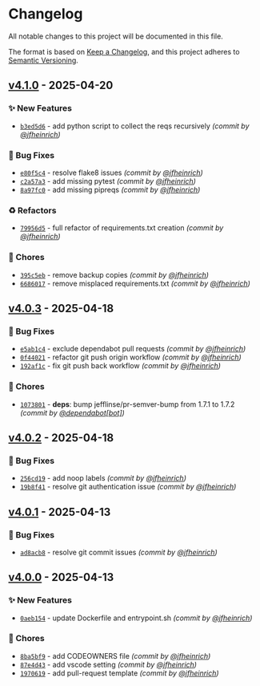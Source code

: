 # Changelog
All notable changes to this project will be documented in this file.

The format is based on [Keep a Changelog](https://keepachangelog.com/en/1.0.0/),
and this project adheres to [Semantic Versioning](https://semver.org/spec/v2.0.0.html).

## [v4.1.0] - 2025-04-20
### :sparkles: New Features
- [`b3ed5d6`](https://github.com/jfheinrich-eu/pipreqs-action/commit/b3ed5d68a20956258dadc8bd3f5264f06ec91e4d) - add python script to collect the reqs recursively *(commit by [@jfheinrich](https://github.com/jfheinrich))*

### :bug: Bug Fixes
- [`e80f5c4`](https://github.com/jfheinrich-eu/pipreqs-action/commit/e80f5c4e477de05c6ab30c40893f8a3739427ccf) - resolve flake8 issues *(commit by [@jfheinrich](https://github.com/jfheinrich))*
- [`c2a57a3`](https://github.com/jfheinrich-eu/pipreqs-action/commit/c2a57a3be76b7c95814a0ac3d46df52e992e7365) - add missing pytest *(commit by [@jfheinrich](https://github.com/jfheinrich))*
- [`8a97fc0`](https://github.com/jfheinrich-eu/pipreqs-action/commit/8a97fc0b4b1b53a736437d888639e4c0f350494c) - add missing pipreqs *(commit by [@jfheinrich](https://github.com/jfheinrich))*

### :recycle: Refactors
- [`79956d5`](https://github.com/jfheinrich-eu/pipreqs-action/commit/79956d55a52b8ebe7608bf857e2a69347a846578) - full refactor of requirements.txt creation *(commit by [@jfheinrich](https://github.com/jfheinrich))*

### :wrench: Chores
- [`395c5eb`](https://github.com/jfheinrich-eu/pipreqs-action/commit/395c5ebfde58d064140487de16d4c6a5d0633ee0) - remove backup copies *(commit by [@jfheinrich](https://github.com/jfheinrich))*
- [`6686017`](https://github.com/jfheinrich-eu/pipreqs-action/commit/66860179dba8bd81e1ccee15e855053daa690035) - remove misplaced requirements.txt *(commit by [@jfheinrich](https://github.com/jfheinrich))*


## [v4.0.3] - 2025-04-18
### :bug: Bug Fixes
- [`e5ab1c4`](https://github.com/jfheinrich-eu/pipreqs-action/commit/e5ab1c48cc499e64b2144280afa027b6dd020b27) - exclude dependabot pull requests *(commit by [@jfheinrich](https://github.com/jfheinrich))*
- [`0f44021`](https://github.com/jfheinrich-eu/pipreqs-action/commit/0f44021afbfe701d233b79b3e8f669db6060fb6c) - refactor git push origin workflow *(commit by [@jfheinrich](https://github.com/jfheinrich))*
- [`192af1c`](https://github.com/jfheinrich-eu/pipreqs-action/commit/192af1cf9cdd3007fe248fb01931ec1d345b179c) - fix git push back workflow *(commit by [@jfheinrich](https://github.com/jfheinrich))*

### :wrench: Chores
- [`1073801`](https://github.com/jfheinrich-eu/pipreqs-action/commit/1073801b820bf1fe0ad8684245fe425c2169a91f) - **deps**: bump jefflinse/pr-semver-bump from 1.7.1 to 1.7.2 *(commit by [@dependabot[bot]](https://github.com/apps/dependabot))*


## [v4.0.2] - 2025-04-18
### :bug: Bug Fixes
- [`256cd19`](https://github.com/jfheinrich-eu/pipreqs-action/commit/256cd19187ebf354b3cd194fe86443d034b075bf) - add noop labels *(commit by [@jfheinrich](https://github.com/jfheinrich))*
- [`19b8f41`](https://github.com/jfheinrich-eu/pipreqs-action/commit/19b8f414e1c9406fe7a29cf1594f3e2202a8e029) - resolve git authentication issue *(commit by [@jfheinrich](https://github.com/jfheinrich))*


## [v4.0.1] - 2025-04-13
### :bug: Bug Fixes
- [`ad8acb8`](https://github.com/jfheinrich-eu/pipreqs-action/commit/ad8acb87e2fbf43a13d72d3b8e7eb9c5600bb5c6) - resolve git commit issues *(commit by [@jfheinrich](https://github.com/jfheinrich))*


## [v4.0.0] - 2025-04-13
### :sparkles: New Features
- [`0aeb154`](https://github.com/jfheinrich-eu/pipreqs-action/commit/0aeb154551d7aaa630443a5eb509a7c2e51efeb5) - update Dockerfile and entrypoint.sh *(commit by [@jfheinrich](https://github.com/jfheinrich))*

### :wrench: Chores
- [`8ba5bf9`](https://github.com/jfheinrich-eu/pipreqs-action/commit/8ba5bf9f5e1f99c4ba23246ff0f30ba65ecde4d4) - add CODEOWNERS file *(commit by [@jfheinrich](https://github.com/jfheinrich))*
- [`87e4d43`](https://github.com/jfheinrich-eu/pipreqs-action/commit/87e4d431d7ead3ba3410003736b678a26873dbcd) - add vscode setting *(commit by [@jfheinrich](https://github.com/jfheinrich))*
- [`1970619`](https://github.com/jfheinrich-eu/pipreqs-action/commit/19706191d51cdd86b443e8f85558e8c4bb91affb) - add pull-request template *(commit by [@jfheinrich](https://github.com/jfheinrich))*

[v4.0.0]: https://github.com/jfheinrich-eu/pipreqs-action/compare/v3.0.0...v4.0.0
[v4.0.1]: https://github.com/jfheinrich-eu/pipreqs-action/compare/v4.0.0...v4.0.1
[v4.0.2]: https://github.com/jfheinrich-eu/pipreqs-action/compare/v4.0.1...v4.0.2
[v4.0.3]: https://github.com/jfheinrich-eu/pipreqs-action/compare/v4.0.2...v4.0.3
[v4.1.0]: https://github.com/jfheinrich-eu/pipreqs-action/compare/v4.0.3...v4.1.0
